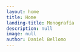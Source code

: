 ```yaml
---
layout: home
title: Home
landing-title: Monografía
description: null
image: null
author: Daniel Bellomo
---
```



